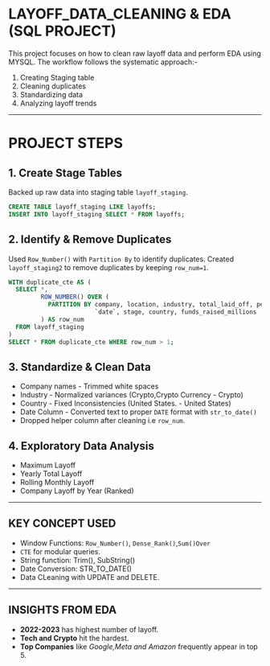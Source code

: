 # LAYOFF_DATA_CLEANING & EDA (SQL PROJECT)
This project focuses on how to clean raw layoff data and perform EDA using MYSQL.
The workflow follows the systematic approach:-
1. Creating Staging table
2. Cleaning duplicates
3. Standardizing data
4. Analyzing layoff trends
---

# PROJECT STEPS
## 1. Create Stage Tables
Backed up raw data into staging table `layoff_staging`.
```SQL
CREATE TABLE layoff_staging LIKE layoffs;
INSERT INTO layoff_staging SELECT * FROM layoffs;
```

 ## 2. Identify & Remove Duplicates
 Used `Row_Number()` with `Partition By` to identify duplicates.
 Created `layoff_staging2` to remove duplicates by keeping `row_num=1`.
```SQL
WITH duplicate_cte AS (
  SELECT *, 
         ROW_NUMBER() OVER (
           PARTITION BY company, location, industry, total_laid_off, percentage_laid_off, 
                        `date`, stage, country, funds_raised_millions
         ) AS row_num
  FROM layoff_staging
)
SELECT * FROM duplicate_cte WHERE row_num > 1;
```

## 3. Standardize & Clean Data
- Company names - Trimmed white spaces
- Industry - Normalized variances (Crypto,Crypto Currency - Crypto)
- Country - Fixed Inconsistencies (United States. - United States)
- Date Column - Converted text to proper `DATE` format with `str_to_date()`
- Dropped helper column after cleaning i.e `row_num`.

## 4. Exploratory Data Analysis
- Maximum Layoff
- Yearly Total Layoff
- Rolling Monthly Layoff
- Company Layoff by Year (Ranked)

---

## KEY CONCEPT USED
- Window Functions: `Row_Number()`, `Dense_Rank()`,`Sum()Over`
- `CTE` for modular queries.
- String function: Trim(), SubString()
- Date Conversion: STR_TO_DATE()
- Data CLeaning with UPDATE and DELETE.

---
## INSIGHTS FROM EDA 
- **2022-2023** has highest number of layoff.
- **Tech and Crypto** hit the hardest.
- **Top Companies** like *Google,Meta and Amazon* frequently appear in top 5.

 
